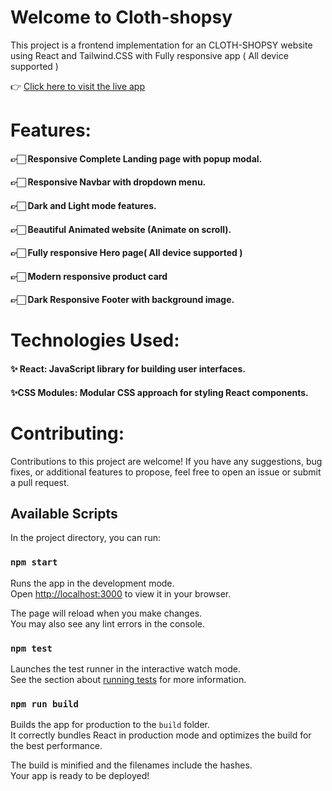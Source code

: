 # Welcome to Cloth-shopsy

This project is a frontend implementation for an CLOTH-SHOPSY website using React and Tailwind.CSS with Fully responsive app ( All device supported )

👉 [Click here to visit the live app](https://cloth-shopsy.vercel.app/)


# Features:

  <div>
    <h4>  👉🏻 Responsive Complete Landing page with popup modal.</h4>
    <h4> 👉🏻 Responsive Navbar with dropdown menu.</h4>
    <h4> 👉🏻 Dark and Light mode features.</h4>
    <h4>👉🏻 Beautiful Animated website (Animate on scroll).</h4>
    <h4>👉🏻 Fully responsive Hero page( All device supported )</h4>
    <h4> 👉🏻 Modern responsive product card</h4>
    <h4>👉🏻 Dark Responsive Footer with background image.</h4>
  </div>


  # Technologies Used:

  <div>
    <h4> ✨ React: JavaScript library for building user interfaces.</h4>
    <h4>✨CSS Modules: Modular CSS approach for styling React components.</h4>
    
  </div>


 # Contributing:

 Contributions to this project are welcome! If you have any suggestions, bug fixes, or additional features to propose, feel free to open an issue or submit a pull request.
  
    
            
## Available Scripts

In the project directory, you can run:

### `npm start`

Runs the app in the development mode.\
Open [http://localhost:3000](http://localhost:3000) to view it in your browser.

The page will reload when you make changes.\
You may also see any lint errors in the console.

### `npm test`

Launches the test runner in the interactive watch mode.\
See the section about [running tests](https://facebook.github.io/create-react-app/docs/running-tests) for more information.

### `npm run build`

Builds the app for production to the `build` folder.\
It correctly bundles React in production mode and optimizes the build for the best performance.

The build is minified and the filenames include the hashes.\
Your app is ready to be deployed!


